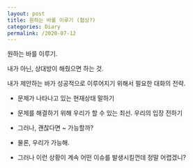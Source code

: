 ```yaml
---
layout: post
title: 원하는 바를 이루기 (협상?)
categories: Diary
permalink: /2020-07-12
---
```


원하는 바를 이루기.

내가 아닌, 상대방이 해줬으면 하는 것.

내가 제안하는 바가 성공적으로 이루어지기 위해서 필요한 대화의 전략.

- 문제가 나타나고 있는 현재상태 말하기

- 문제를 해결하기 위해 우리가 할 수 있는 최선. 우리의 입장 전하기

- 그러나, 괜찮다면 ~ 가능할까?

- 물론, 우리가 가능해. 

- 그러나 이런 상황이 계속 어떤 이슈를 발생시킬껀데 정말 어렵겠니?
